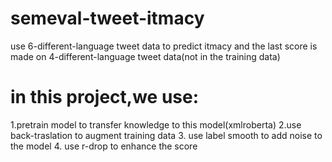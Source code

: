 # semeval-tweet-itmacy
use 6-different-language tweet data to predict itmacy
and the last score is made on 4-different-language tweet data(not in the training data)
# in this project,we use:
1.pretrain model to transfer knowledge to this model(xmlroberta)
2.use back-traslation to augment training data
3. use label smooth to add noise to the model
4. use r-drop to enhance the score
